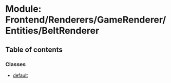 # Module: Frontend/Renderers/GameRenderer/Entities/BeltRenderer

## Table of contents

### Classes

- [default](../classes/frontend_renderers_gamerenderer_entities_beltrenderer.default.md)

